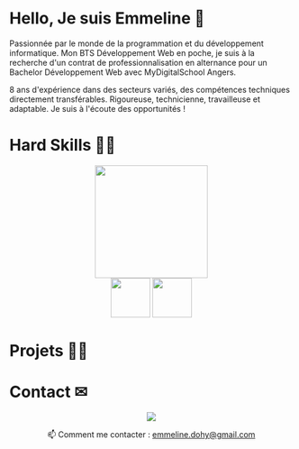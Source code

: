 # Hello, Je suis Emmeline 👋

Passionnée par le monde de la programmation et du développement informatique. 
Mon BTS Développement Web en poche, je suis à la recherche d'un contrat de professionnalisation en alternance pour un Bachelor Développement Web avec MyDigitalSchool Angers.
 
8 ans d'expérience dans des secteurs variés, des compétences techniques directement transférables.
Rigoureuse, technicienne, travailleuse et adaptable. Je suis à l'écoute des opportunités !

# Hard Skills 👩‍🔧
<div align='center'>
  <div float='left'>
    <a href="https://github.com/EmmelineD/github-readme-stats"><img height=200 src="https://github-readme-stats.vercel.app/api/top-langs/?username=romankh3&layout=compact"/></a>
  </div>
  <div float='left'>
    <img height=70 src="https://github.com/EmmelineD/EmmelineD/assets/98889798/de6e9002-c6c9-43a5-9438-1f951d437b85">
    <img height=70 src="https://github.com/EmmelineD/EmmelineD/assets/98889798/9c894dd5-f4f5-42e6-901a-4dc281f7e4ec">
  </div>
</div>


# Projets 🐱‍👓




# Contact ✉
<p align='center'>
    <a href="https://www.linkedin.com/in/emmeline-dohy-7a7b8015b/">
       <img src="https://img.shields.io/badge/linkedin-%230077B5.svg?&style=for-the-badge&logo=linkedin&logoColor=white"/>
   </a>

<p align='center'>
  📫 Comment me contacter : <a href='mailto:emmeline.dohy@gmail.com'>emmeline.dohy@gmail.com</a>
</p>
